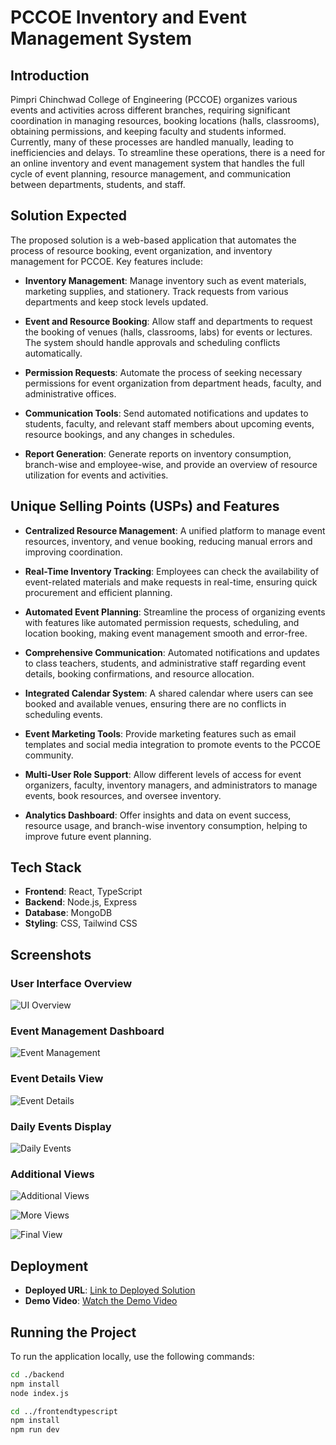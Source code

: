 # PCCOE Inventory and Event Management System

## Introduction

Pimpri Chinchwad College of Engineering (PCCOE) organizes various events and activities across different branches, requiring significant coordination in managing resources, booking locations (halls, classrooms), obtaining permissions, and keeping faculty and students informed. Currently, many of these processes are handled manually, leading to inefficiencies and delays. To streamline these operations, there is a need for an online inventory and event management system that handles the full cycle of event planning, resource management, and communication between departments, students, and staff.

## Solution Expected

The proposed solution is a web-based application that automates the process of resource booking, event organization, and inventory management for PCCOE. Key features include:

- **Inventory Management**: Manage inventory such as event materials, marketing supplies, and stationery. Track requests from various departments and keep stock levels updated.
  
- **Event and Resource Booking**: Allow staff and departments to request the booking of venues (halls, classrooms, labs) for events or lectures. The system should handle approvals and scheduling conflicts automatically.
  
- **Permission Requests**: Automate the process of seeking necessary permissions for event organization from department heads, faculty, and administrative offices.
  
- **Communication Tools**: Send automated notifications and updates to students, faculty, and relevant staff members about upcoming events, resource bookings, and any changes in schedules.
  
- **Report Generation**: Generate reports on inventory consumption, branch-wise and employee-wise, and provide an overview of resource utilization for events and activities.

## Unique Selling Points (USPs) and Features

- **Centralized Resource Management**: A unified platform to manage event resources, inventory, and venue booking, reducing manual errors and improving coordination.

- **Real-Time Inventory Tracking**: Employees can check the availability of event-related materials and make requests in real-time, ensuring quick procurement and efficient planning.

- **Automated Event Planning**: Streamline the process of organizing events with features like automated permission requests, scheduling, and location booking, making event management smooth and error-free.

- **Comprehensive Communication**: Automated notifications and updates to class teachers, students, and administrative staff regarding event details, booking confirmations, and resource allocation.

- **Integrated Calendar System**: A shared calendar where users can see booked and available venues, ensuring there are no conflicts in scheduling events.

- **Event Marketing Tools**: Provide marketing features such as email templates and social media integration to promote events to the PCCOE community.

- **Multi-User Role Support**: Allow different levels of access for event organizers, faculty, inventory managers, and administrators to manage events, book resources, and oversee inventory.

- **Analytics Dashboard**: Offer insights and data on event success, resource usage, and branch-wise inventory consumption, helping to improve future event planning.

## Tech Stack

- **Frontend**: React, TypeScript
- **Backend**: Node.js, Express
- **Database**: MongoDB
- **Styling**: CSS, Tailwind CSS 


## Screenshots

### User Interface Overview

![UI Overview](https://github.com/user-attachments/assets/875e6bd9-b081-4812-9ccc-229a75496777)

### Event Management Dashboard

![Event Management](https://github.com/user-attachments/assets/6ad7d10a-3fb3-4fa7-a942-3ee7b3a457cc)

### Event Details View

![Event Details](https://github.com/user-attachments/assets/bc0da5e8-24e6-4397-8d23-26353875f086)

### Daily Events Display

![Daily Events](https://github.com/user-attachments/assets/a4ae4f51-2d6a-4cc1-8a33-34d9fdd3d92d)

### Additional Views

![Additional Views](https://github.com/user-attachments/assets/5d27f753-d67d-4a8b-b528-4434ad2757bc)

![More Views](https://github.com/user-attachments/assets/bd898bdd-35bc-4bdf-b69d-6bff3f9e3808)

![Final View](https://github.com/user-attachments/assets/14f9d04d-5aa7-49d2-a3ab-7f9f90a97783)

## Deployment

- **Deployed URL**: [Link to Deployed Solution](#)
- **Demo Video**: [Watch the Demo Video](https://drive.google.com/file/d/1UadcTHR1DwYydblWjME_Fp4S6WDvomr6/view?usp=drive_link)

## Running the Project

To run the application locally, use the following commands:

```bash
cd ./backend
npm install
node index.js

cd ../frontendtypescript
npm install
npm run dev
